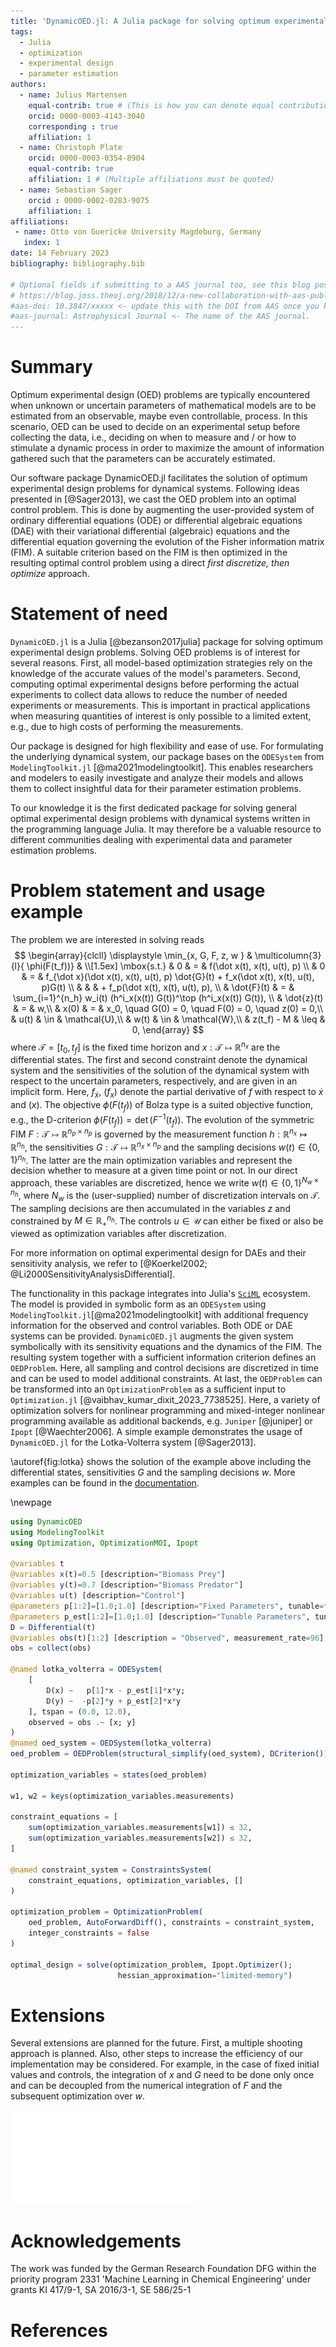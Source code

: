 ```yaml
---
title: 'DynamicOED.jl: A Julia package for solving optimum experimental design problems'
tags:
  - Julia
  - optimization
  - experimental design
  - parameter estimation
authors:
  - name: Julius Martensen
    equal-contrib: true # (This is how you can denote equal contributions between multiple authors)
    orcid: 0000-0003-4143-3040
    corresponding : true
    affiliation: 1
  - name: Christoph Plate
    orcid: 0000-0003-0354-8904
    equal-contrib: true
    affiliation: 1 # (Multiple affiliations must be quoted)
  - name: Sebastian Sager
    orcid : 0000-0002-0283-9075 
    affiliation: 1
affiliations:
 - name: Otto von Guericke University Magdeburg, Germany
   index: 1
date: 14 February 2023
bibliography: bibliography.bib

# Optional fields if submitting to a AAS journal too, see this blog post:
# https://blog.joss.theoj.org/2018/12/a-new-collaboration-with-aas-publishing
#aas-doi: 10.3847/xxxxx <- update this with the DOI from AAS once you know it.
#aas-journal: Astrophysical Journal <- The name of the AAS journal.
---
```


# Summary

Optimum experimental design (OED) problems are typically encountered when unknown or uncertain
parameters of mathematical models are to be estimated from an observable, maybe even controllable, process. In this scenario, OED can be used to decide on an experimental setup before collecting the data, i.e., deciding on when to measure and / or how to stimulate a dynamic process in order to maximize the amount of information gathered such that the parameters can be accurately estimated.

Our software package DynamicOED.jl facilitates the solution of optimum experimental design problems for dynamical systems. Following ideas presented in [@Sager2013], we cast the OED problem into an optimal control problem. This is done by augmenting the user-provided system of ordinary differential equations (ODE) or differential algebraic equations (DAE) with their variational differential (algebraic) equations and the differential equation governing the evolution of the Fisher information matrix (FIM). A suitable criterion based on the FIM is then optimized in the resulting optimal control problem using a direct *first discretize, then optimize* approach.

# Statement of need

`DynamicOED.jl` is a Julia [@bezanson2017julia] package for solving optimum experimental design problems. Solving OED problems is of interest for several reasons. First, all model-based optimization strategies rely on the knowledge of the accurate values of the model's parameters. Second, computing optimal experimental designs before performing the actual experiments to collect data allows to reduce the number of needed experiments or measurements. This is important in practical applications when measuring quantities of interest is only possible to a limited extent, e.g., due to high costs of performing the measurements. 

Our package is designed for high flexibility and ease of use. For formulating the underlying dynamical system, our package bases on the `ODESystem` from `ModelingToolkit.jl` [@ma2021modelingtoolkit]. This enables researchers and modelers to easily investigate and analyze their models and allows them to collect insightful data for their parameter estimation problems. 

To our knowledge it is the first dedicated package for solving general optimal experimental design problems with dynamical systems written in the programming language Julia. It may therefore be a valuable resource to different communities dealing with experimental data and parameter estimation problems.

# Problem statement and usage example

The problem we are interested in solving reads
$$
\begin{array}{clcll}
\displaystyle \min_{x, G, F, z, w } 
& \multicolumn{3}{l}{ \phi(F(t_f))} &  \\[1.5ex]
\mbox{s.t.}     & 0  & = & f(\dot x(t), x(t), u(t), p) \\  
                & 0  & = & f_{\dot x}(\dot x(t), x(t), u(t), p) \dot{G}(t) + f_x(\dot x(t), x(t), u(t), p)G(t) \\
                &    &    & + f_p(\dot x(t), x(t), u(t), p), \\
                & \dot{F}(t)  & = & \sum_{i=1}^{n_h} w_i(t) (h^i_x(x(t)) G(t))^\top (h^i_x(x(t)) G(t)), \\
                & \dot{z}(t)  & = & w,\\
                & x(0)        & = & x_0, \quad  G(0) = 0, \quad F(0) = 0, \quad z(0) = 0,\\
                & u(t)        & \in & \mathcal{U},\\
                & w(t)        & \in & \mathcal{W},\\ 
                & z(t_f) - M  & \leq & 0,
\end{array}
$$
where $\mathcal{T} = [t_0, t_f]$ is the fixed time horizon and $x : \mathcal{T} \mapsto \mathbb{R}^{n_x}$ are the differential states. The first and second constraint denote the dynamical system and the sensitivities of the solution of the dynamical system with respect to the uncertain parameters, respectively, and are given in an implicit form. Here, $f_{\dot x}$, ($f_x$) denote the partial derivative of $f$ with respect to $\dot x$ and ($x$). The objective $\phi(F(t_f))$ of Bolza type is a suited objective function, e.g., the D-criterion $\phi(F(t_f)) = \det(F^{-1}(t_f))$. The evolution of the symmetric FIM $F : \mathcal{T} \mapsto \mathbb{R}^{n_p \times n_p}$ is governed by the measurement function $h: \mathbb{R}^{n_x} \mapsto \mathbb{R}^{n_h}$, the sensitivities $G : \mathcal{T} \mapsto \mathbb{R}^{n_x \times n_p}$ and the sampling decisions $w(t) \in \{0,1\}^{n_h}$. The latter are the main optimization variables and represent the decision whether to measure at a given time point or not. In our direct approach, these variables are discretized, hence we write $w(t) \in \{0,1\}^{N_w \times n_h}$, where $N_w$ is the (user-supplied) number of discretization intervals on $\mathcal{T}$. The sampling decisions are then accumulated in the variables $z$ and constrained by $M \in \mathbb{R}^{n_h}_{+}$. The controls $u \in \mathcal{U}$ can either be fixed or also be viewed as optimization variables after discretization.

For more information on optimal experimental design for DAEs and their sensitivity analysis, we refer to [@Koerkel2002; @Li2000SensitivityAnalysisDifferential]. 

The functionality in this package integrates into Julia's [`SciML`](https://sciml.ai/) ecosystem. The model is provided in symbolic form as an `ODESystem` using `ModelingToolkit.jl`[@ma2021modelingtoolkit] with additional frequency information for the observed and control variables. Both ODE or DAE systems can be provided. `DynamicOED.jl` augments the given system symbolically with its sensitivity equations and the dynamics of the FIM. The resulting system together with a sufficient information criterion defines an `OEDProblem`. Here, all sampling and control decisions are discretized in time and can be used to model additional constraints. At last, the `OEDProblem` can be transformed into an `OptimizationProblem` as a sufficient input to `Optimization.jl` [@vaibhav_kumar_dixit_2023_7738525]. Here, a variety of optimization solvers for nonlinear programming and mixed-integer nonlinear programming available as additional backends, e.g. `Juniper` [@juniper] or `Ipopt` [@Waechter2006]. A simple example demonstrates the usage of `DynamicOED.jl` for the Lotka-Volterra system [@Sager2013]. 

\autoref{fig:lotka} shows the solution of the example above including the differential states, sensitivities $G$ and the sampling decisions $w$. More examples can be found in the [documentation](https://mathopt.github.io/DynamicOED.jl/dev/). 

\newpage

```julia
using DynamicOED
using ModelingToolkit
using Optimization, OptimizationMOI, Ipopt

@variables t
@variables x(t)=0.5 [description="Biomass Prey"] 
@variables y(t)=0.7 [description="Biomass Predator"]
@variables u(t) [description="Control"]
@parameters p[1:2]=[1.0;1.0] [description="Fixed Parameters", tunable=false]
@parameters p_est[1:2]=[1.0;1.0] [description="Tunable Parameters", tunable=true]
D = Differential(t)
@variables obs(t)[1:2] [description = "Observed", measurement_rate=96]
obs = collect(obs)

@named lotka_volterra = ODESystem(
    [
        D(x) ~   p[1]*x - p_est[1]*x*y;
        D(y) ~  -p[2]*y + p_est[2]*x*y
    ], tspan = (0.0, 12.0),
    observed = obs .~ [x; y]
)
@named oed_system = OEDSystem(lotka_volterra)
oed_problem = OEDProblem(structural_simplify(oed_system), DCriterion())

optimization_variables = states(oed_problem)

w1, w2 = keys(optimization_variables.measurements)

constraint_equations = [
    sum(optimization_variables.measurements[w1]) ≲ 32,
    sum(optimization_variables.measurements[w2]) ≲ 32,
]

@named constraint_system = ConstraintsSystem(
    constraint_equations, optimization_variables, []
)

optimization_problem = OptimizationProblem(
    oed_problem, AutoForwardDiff(), constraints = constraint_system,
    integer_constraints = false
)

optimal_design = solve(optimization_problem, Ipopt.Optimizer();
                        hessian_approximation="limited-memory")

```
# Extensions

Several extensions are planned for the future. First, a multiple shooting approach is planned. Also, other steps to increase the efficiency of our implementation may be considered. For example, in the case of fixed initial values and controls, the integration of $x$ and $G$ need to be done only once and can be decoupled from the numerical integration of $F$ and the subsequent optimization over $w$. 

![Differential states, sensitivities of the states with respect to the parameters and the optimal sampling design for Lotka-Volterra system. \label{fig:lotka}](figures/lotka.pdf)


# Acknowledgements

The work was funded by the German Research Foundation DFG within the priority
program 2331 'Machine Learning in Chemical Engineering' under grants KI 417/9-1, SA
2016/3-1, SE 586/25-1

# References